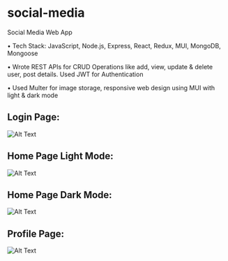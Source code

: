 # social-media

Social Media Web App

• Tech Stack: JavaScript, Node.js, Express, React, Redux, MUI, MongoDB, Mongoose

• Wrote REST APIs for CRUD Operations like add, view, update & delete user, post details. Used JWT for Authentication

• Used Multer for image storage, responsive web design using MUI with light & dark mode

## Login Page:

![Alt Text](https://github.com/bbazwalt/social-media/blob/main/screenshots/login-page.png)

## Home Page Light Mode:

![Alt Text](https://github.com/bbazwalt/social-media/blob/main/screenshots/home-page-light-mode.png)

## Home Page Dark Mode:

![Alt Text](https://github.com/bbazwalt/social-media/blob/main/screenshots/home-page-dark-mode.png)

## Profile Page:

![Alt Text](https://github.com/bbazwalt/social-media/blob/main/screenshots/profile-page.png)
